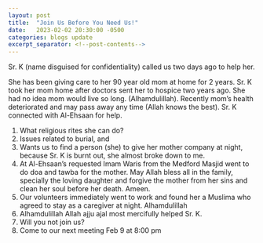```yaml
---
layout: post
title:  "Join Us Before You Need Us!"
date:   2023-02-02 20:30:00 -0500
categories: blogs update
excerpt_separator: <!--post-contents-->
---
```


Sr. K (name disguised for confidentiality) called us two days ago to help her.

She has been giving care to her 90 year old mom at home for 2 years. Sr. K took her mom home after doctors sent her to hospice two years ago. She had no idea mom would live so long. (Alhamdulillah). Recently mom’s health deteriorated and may pass away any time (Allah knows the best). Sr. K connected with Al-Ehsaan for help.

<!--post-contents-->

<OL>
	<LI>What religious rites she can do?</LI>
	<LI>Issues related to burial, and</LI>
	<LI>Wants us to find a person (she) to give her mother company at night, because Sr. K is burnt out, she almost broke down to me.</LI>
	<LI>At Al-Ehsaan’s requested Imam Waris from the Medford Masjid went to do doa and tawba for the mother. May Allah bless all in the family, specially the loving daughter and forgive the mother from her sins and clean her soul before her death. Ameen.</LI>
	<LI>Our volunteers immediately went to work and found her a Muslima who agreed to stay as a caregiver at night. Alhamdulillah</LI>
	<LI>Alhamdulillah Allah ajju ajal most mercifully helped Sr. K.</LI>
	<LI>Will you not join us?</LI>
	<LI>Come to our next meeting Feb 9 at 8:00 pm</LI>
</OL>